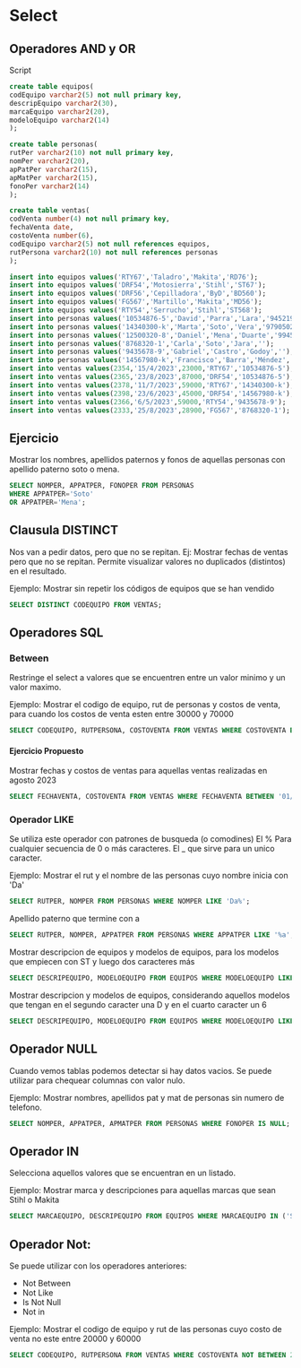 # Select

## Operadores AND y OR

Script

```sql
create table equipos(
codEquipo varchar2(5) not null primary key,
descripEquipo varchar2(30),
marcaEquipo varchar2(20),
modeloEquipo varchar2(14)
);

create table personas(
rutPer varchar2(10) not null primary key, 
nomPer varchar2(20),
apPatPer varchar2(15),
apMatPer varchar2(15),
fonoPer varchar2(14)
);

create table ventas(
codVenta number(4) not null primary key,
fechaVenta date,
costoVenta number(6),
codEquipo varchar2(5) not null references equipos,
rutPersona varchar2(10) not null references personas
);

insert into equipos values('RTY67','Taladro','Makita','RD76');
insert into equipos values('DRF54','Motosierra','Stihl','ST67');
insert into equipos values('DRF56','Cepilladora','ByD','BD560');
insert into equipos values('FG567','Martillo','Makita','MD56');
insert into equipos values('RTY54','Serrucho','Stihl','ST568');
insert into personas values('10534876-5','David','Parra','Lara','945219992');
insert into personas values('14340300-k','Marta','Soto','Vera','979050234');
insert into personas values('12500320-8','Daniel','Mena','Duarte','994568001');
insert into personas values('8768320-1','Carla','Soto','Jara','');
insert into personas values('9435678-9','Gabriel','Castro','Godoy','');
insert into personas values('14567980-k','Francisco','Barra','Méndez','987658908');
insert into ventas values(2354,'15/4/2023',23000,'RTY67','10534876-5');
insert into ventas values(2365,'23/8/2023',87000,'DRF54','10534876-5');
insert into ventas values(2378,'11/7/2023',59000,'RTY67','14340300-k');
insert into ventas values(2398,'23/6/2023',45000,'DRF54','14567980-k');
insert into ventas values(2366,'6/5/2023',59000,'RTY54','9435678-9');
insert into ventas values(2333,'25/8/2023',28900,'FG567','8768320-1');
```

## Ejercicio
Mostrar los nombres, apellidos paternos y fonos de aquellas personas con apellido paterno soto o mena.

```SQL
SELECT NOMPER, APPATPER, FONOPER FROM PERSONAS
WHERE APPATPER='Soto'
OR APPATPER='Mena';
```

## Clausula DISTINCT
Nos van a pedir datos, pero que no se repitan. Ej: Mostrar fechas de ventas pero que no se repitan.
Permite visualizar valores no duplicados (distintos) en el resultado.

Ejemplo: Mostrar sin repetir los códigos de equipos que se han vendido

```sql
SELECT DISTINCT CODEQUIPO FROM VENTAS;
```

## Operadores SQL

### Between

Restringe el select a valores que se encuentren entre un valor minimo y un valor maximo.

Ejemplo: Mostrar el codigo de equipo, rut de personas y costos de venta, para cuando los costos de venta esten entre 30000 y 70000

```sql
SELECT CODEQUIPO, RUTPERSONA, COSTOVENTA FROM VENTAS WHERE COSTOVENTA BETWEEN 30000 AND 70000;
```

#### Ejercicio Propuesto
Mostrar fechas y costos de ventas para aquellas ventas realizadas en agosto 2023

```sql
SELECT FECHAVENTA, COSTOVENTA FROM VENTAS WHERE FECHAVENTA BETWEEN '01/08/2023' AND '31/08/2023';
```

### Operador LIKE
Se utiliza este operador con patrones de busqueda (o comodines)
El % Para cualquier secuencia de 0 o más caracteres.
El _ que sirve para un unico caracter.

Ejemplo:
Mostrar el rut y el nombre de las personas cuyo nombre inicia con 'Da'

```sql
SELECT RUTPER, NOMPER FROM PERSONAS WHERE NOMPER LIKE 'Da%';
```

Apellido paterno que termine con a

```sql
SELECT RUTPER, NOMPER, APPATPER FROM PERSONAS WHERE APPATPER LIKE '%a';
```

Mostrar descripcion de equipos y modelos de equipos, para los modelos que empiecen con ST y luego dos caracteres más

```SQL
SELECT DESCRIPEQUIPO, MODELOEQUIPO FROM EQUIPOS WHERE MODELOEQUIPO LIKE 'ST__';
```

Mostrar descripcion y modelos de equipos, considerando aquellos modelos que tengan en el segundo caracter una D y en el cuarto caracter un 6

```sql
SELECT DESCRIPEQUIPO, MODELOEQUIPO FROM EQUIPOS WHERE MODELOEQUIPO LIKE '_D_6';
```

## Operador NULL

Cuando vemos tablas podemos detectar si hay datos vacios.
Se puede utilizar para chequear columnas con valor nulo.

Ejemplo: 
Mostrar nombres, apellidos pat y mat de personas sin numero de telefono.

```sql
SELECT NOMPER, APPATPER, APMATPER FROM PERSONAS WHERE FONOPER IS NULL;
```

## Operador IN
Selecciona aquellos valores que se encuentran en un listado.

Ejemplo: Mostrar marca y descripciones para aquellas marcas que sean Stihl o Makita

```sql
SELECT MARCAEQUIPO, DESCRIPEQUIPO FROM EQUIPOS WHERE MARCAEQUIPO IN ('Stihl','Makita');
```

## Operador Not:
Se puede utilizar con los operadores anteriores:

- Not Between
- Not Like
- Is Not Null
- Not in

Ejemplo: Mostrar el codigo de equipo y rut de las personas cuyo costo de venta no este entre 20000 y 60000

```sql
SELECT CODEQUIPO, RUTPERSONA FROM VENTAS WHERE COSTOVENTA NOT BETWEEN 20000 AND 60000;
```
